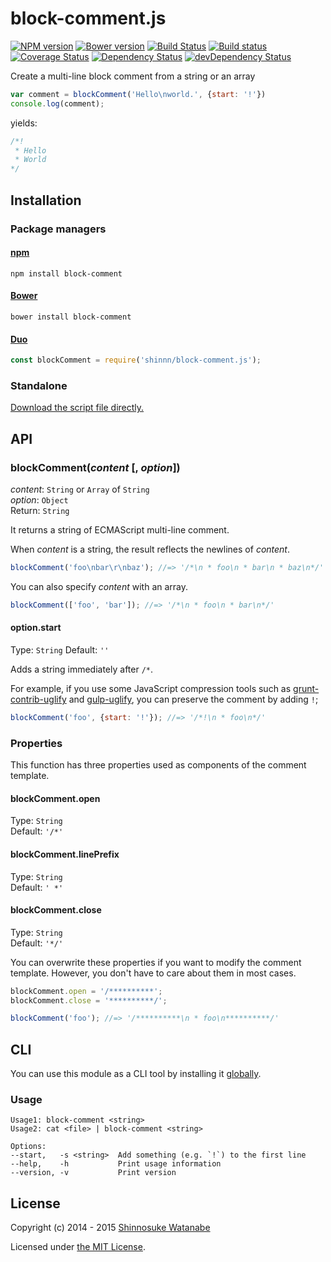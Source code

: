 # block-comment.js

[![NPM version](https://img.shields.io/npm/v/block-comment.svg)](https://www.npmjs.com/package/block-comment)
[![Bower version](https://img.shields.io/bower/v/block-comment.svg)](https://github.com/shinnn/block-comment.js/releases)
[![Build Status](https://travis-ci.org/shinnn/block-comment.js.svg?branch=master)](https://travis-ci.org/shinnn/block-comment.js)
[![Build status](https://ci.appveyor.com/api/projects/status/o0c4g0gbgoa481mf?svg=true)](https://ci.appveyor.com/project/ShinnosukeWatanabe/block-comment-js)
[![Coverage Status](https://img.shields.io/coveralls/shinnn/block-comment.js.svg?label=cov)](https://coveralls.io/r/shinnn/block-comment.js)
[![Dependency Status](https://img.shields.io/david/shinnn/block-comment.js.svg?label=deps)](https://david-dm.org/shinnn/block-comment.js)
[![devDependency Status](https://img.shields.io/david/dev/shinnn/block-comment.js.svg?label=devDeps)](https://david-dm.org/shinnn/block-comment.js#info=devDependencies)

Create a multi-line block comment from a string or an array

```javascript
var comment = blockComment('Hello\nworld.', {start: '!'})
console.log(comment);
```

yields:

```javascript
/*!
 * Hello
 * World
*/
```

## Installation

### Package managers

#### [npm](https://www.npmjs.com/)

```
npm install block-comment
```

#### [Bower](http://bower.io/)

```
bower install block-comment
```

#### [Duo](http://duojs.org/)

```javascript
const blockComment = require('shinnn/block-comment.js');
```

### Standalone

[Download the script file directly.](https://raw.githubusercontent.com/shinnn/block-comment.js/master/block-comment.js)

## API

### blockComment(*content* [, *option*])

*content*: `String` or `Array` of `String`  
*option*: `Object`  
Return: `String`

It returns a string of ECMAScript multi-line comment.

When *content* is a string, the result reflects the newlines of *content*.

```javascript
blockComment('foo\nbar\r\nbaz'); //=> '/*\n * foo\n * bar\n * baz\n*/'
```

You can also specify *content* with an array.

```javascript
blockComment(['foo', 'bar']); //=> '/*\n * foo\n * bar\n*/'
```

#### option.start

Type: `String`
Default: `''`

Adds a string immediately after `/*`.

For example, if you use some JavaScript compression tools such as [grunt-contrib-uglify](https://github.com/gruntjs/grunt-contrib-uglify#preservecomments) and [gulp-uglify](https://github.com/terinjokes/gulp-uglify), you can preserve the comment by adding `!`;

```javascript
blockComment('foo', {start: '!'}); //=> '/*!\n * foo\n*/'
```

### Properties

This function has three properties used as components of the comment template.

#### blockComment.open

Type: `String`  
Default: `'/*'`

#### blockComment.linePrefix

Type: `String`  
Default: `' *'`

#### blockComment.close

Type: `String`  
Default: `'*/'`

You can overwrite these properties if you want to modify the comment template. However, you don't have to care about them in most cases.

```javascript
blockComment.open = '/**********';
blockComment.close = '**********/';

blockComment('foo'); //=> '/**********\n * foo\n**********/'
```

## CLI

You can use this module as a CLI tool by installing it [globally](https://docs.npmjs.com/files/folders#global-installation).

### Usage

```
Usage1: block-comment <string>
Usage2: cat <file> | block-comment <string>

Options:
--start,   -s <string>  Add something (e.g. `!`) to the first line
--help,    -h           Print usage information
--version, -v           Print version
```

## License

Copyright (c) 2014 - 2015 [Shinnosuke Watanabe](https://github.com/shinnn)

Licensed under [the MIT License](./LICENSE).
